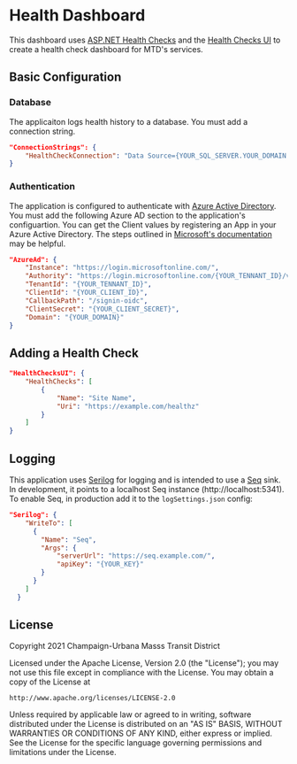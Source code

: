 # Health Dashboard

This dashboard uses [ASP.NET Health Checks][hc] and the [Health Checks UI][hcui] to create a health check dashboard for MTD's services.

## Basic Configuration

### Database

The applicaiton logs health history to a database. You must add a connection string.

```json
"ConnectionStrings": {
	"HealthCheckConnection": "Data Source={YOUR_SQL_SERVER.YOUR_DOMAIN.COM};Initial Catalog={YOUR_DB_NAME};Integrated Security=False;Persist Security Info=True;User ID={YOUR_USER_ID};Password={YOUR_PW};MultipleActiveResultSets=True;"
}
```

### Authentication

The application is configured to authenticate with [Azure Active Directory][azure].
You must add the following Azure AD section to the application's configuartion.
You can get the Client values by registering an App in your Azure Active Directory.
The steps outlined in [Microsoft's documentation][oidc-setup] may be helpful.

```json
"AzureAd": {
	"Instance": "https://login.microsoftonline.com/",
	"Authority": "https://login.microsoftonline.com/{YOUR_TENNANT_ID}/v2.0/",
	"TenantId": "{YOUR_TENNANT_ID}",
	"ClientId": "{YOUR_CLIENT_ID}",
	"CallbackPath": "/signin-oidc",
	"ClientSecret": "{YOUR_CLIENT_SECRET}",
	"Domain": "{YOUR_DOMAIN}"
}
```

## Adding a Health Check

```json
"HealthChecksUI": {
	"HealthChecks": [
		{
			"Name": "Site Name",
			"Uri": "https://example.com/healthz"
		}
	]
}
```

## Logging

This application uses [Serilog][sl] for logging and is intended to use a [Seq][seq] sink.
In development, it points to a localhost Seq instance (http://localhost:5341).
To enable Seq, in production add it to the `logSettings.json` config:

```json
"Serilog": {
	"WriteTo": [
	  {
		"Name": "Seq",
		"Args": {
			"serverUrl": "https://seq.example.com/",
			"apiKey": "{YOUR_KEY}"
		}
	  }
	]
  }
```

## License
Copyright 2021 Champaign-Urbana Masss Transit District

Licensed under the Apache License, Version 2.0 (the "License");
you may not use this file except in compliance with the License.
You may obtain a copy of the License at

	http://www.apache.org/licenses/LICENSE-2.0

Unless required by applicable law or agreed to in writing, software
distributed under the License is distributed on an "AS IS" BASIS,
WITHOUT WARRANTIES OR CONDITIONS OF ANY KIND, either express or implied.
See the License for the specific language governing permissions and
limitations under the License.


[hc]: https://docs.microsoft.com/en-us/aspnet/core/host-and-deploy/health-checks?view=aspnetcore-5.0
[hcui]: https://github.com/Xabaril/AspNetCore.Diagnostics.HealthChecks
[azure]: https://azure.microsoft.com/en-us/services/active-directory/
[oidc-setup]: https://docs.microsoft.com/en-us/azure/active-directory/develop/quickstart-v2-aspnet-core-webapp#option-2-register-and-manually-configure-your-application-and-code-sample
[sl]: https://serilog.net/
[seq]: https://datalust.co/seq
